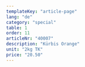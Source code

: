 ```yaml
---
templateKey: "article-page"
lang: "de"
category: "special"
table: 1
order: 11
articleNr: "40007"
description: "Kürbis Orange"
unit: "2kg TK"
price: "20.50"
---
```

